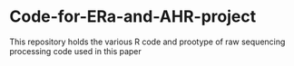# Code-for-ERa-and-AHR-project
This repository holds the various R code and prootype of raw sequencing processing code used in this paper 
